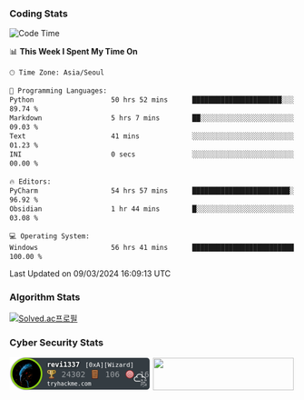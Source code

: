 ### Coding Stats

<!--START_SECTION:waka-->
![Code Time](http://img.shields.io/badge/Code%20Time-441%20hrs%2040%20mins-blue)

📊 **This Week I Spent My Time On** 

```text
🕑︎ Time Zone: Asia/Seoul

💬 Programming Languages: 
Python                   50 hrs 52 mins      ██████████████████████░░░   89.74 % 
Markdown                 5 hrs 7 mins        ██░░░░░░░░░░░░░░░░░░░░░░░   09.03 % 
Text                     41 mins             ░░░░░░░░░░░░░░░░░░░░░░░░░   01.23 % 
INI                      0 secs              ░░░░░░░░░░░░░░░░░░░░░░░░░   00.00 % 

🔥 Editors: 
PyCharm                  54 hrs 57 mins      ████████████████████████░   96.92 % 
Obsidian                 1 hr 44 mins        █░░░░░░░░░░░░░░░░░░░░░░░░   03.08 % 

💻 Operating System: 
Windows                  56 hrs 41 mins      █████████████████████████   100.00 % 
```


 Last Updated on 09/03/2024 16:09:13 UTC
<!--END_SECTION:waka-->

### Algorithm Stats

[![Solved.ac프로필](http://mazassumnida.wtf/api/v2/generate_badge?boj=revi1337)](https://solved.ac/revi1337)

### Cyber Security Stats

[![revi1337's tryhackme stats](https://raw.githubusercontent.com/Revi1337/Revi1337/main/assets/thm_propic.png)][tryhackme]
[<img src="https://www.hackthebox.com/badge/image/1002993" width="248.01" height="57">][hackthebox]


[website]: https://revi1337.com
[tryhackme]: https://tryhackme.com/p/revi1337
[hackthebox]: https://app.hackthebox.com/profile/1002993
